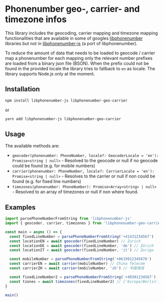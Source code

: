 # Phonenumber geo-, carrier- and timezone infos

This library includes the geocoding, carrier mapping and timezone mapping functionalities that are available in some of googles [libphonenumber](https://github.com/google/libphonenumber) libraries but not in [libphonenumber-js](https://gitlab.com/catamphetamine/libphonenumber-js) (a port of libphonenumber).

To reduce the amount of data that needs to be loaded to geocode / carrier map a phonenumber for each mapping only the relevant number prefixes are loaded from a binary json file (BSON).
When the prefix could not be found in the provided locale the library tries to fallback to `en` as locale.
The library supports Node.js only at the moment.

## Installation

```sh
npm install libphonenumber-js libphonenumber-geo-carrier
```

or

```sh
yarn add libphonenumber-js libphonenumber-geo-carrier
```

## Usage

The available methods are:

- `geocoder(phonenumber: PhoneNumber, locale?: GeocoderLocale = 'en'): Promise<string | null>` - Resolved to the geocode or null if no geocode could be found (e.g. for mobile numbers)
- `carrier(phonenumber: PhoneNumber, locale?: CarrierLocale = 'en'): Promise<string | null>` - Resolves to the carrier or null if non could be found (e.g. for fixed line numbers)
- `timezones(phonenumber: PhoneNumber): Promise<Array<string> | null>` - Resolved to an array of timezones or null if non where found.

## Examples

```js
import parsePhoneNumberFromString from 'libphonenumber-js'
import { geocoder, carrier, timezones } from 'libphonenumber-geo-carrier'

const main = async () => {
  const fixedLineNumber = parsePhoneNumberFromString('+41431234567')
  const locationEN = await geocoder(fixedLineNumber) // Zurich
  const locationDE = await geocoder(fixedLineNumber, 'de') // Zürich
  const locationIT = await geocoder(fixedLineNumber, 'it') // Zurigo

  const mobileNumber = parsePhoneNumberFromString('+8619912345678')
  const carrierEN = await carrier(mobileNumber) // China Telecom
  const carrierZH = await carrier(mobileNumber, 'zh') // 中国电信

  const fixedLineNumber2 = parsePhoneNumberFromString('+49301234567')
  const tzones = await timezones(fixedLineNumber2) // ['Europe/Berlin']
}

main()
```
